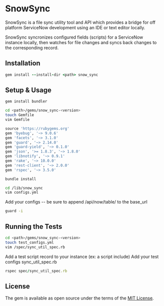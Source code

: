 # SnowSync

SnowSync is a file sync utility tool and API which provides a bridge for off platform ServiceNow development using an IDE or text editor locally.

SnowSync syncronizes configured fields (scripts) for a ServiceNow instance locally, then watches for file changes and syncs back changes to the corresponding record.

## Installation

```ruby
gem install --install-dir <path> snow_sync
```

## Setup & Usage

```ruby
gem install bundler
```

```bash
cd <path>/gems/snow_sync-<version>
touch Gemfile
vim Gemfile
```

```ruby
source 'https://rubygems.org'
gem 'byebug', '~> 9.0.6'
gem 'facets', '~> 3.1.0'
gem 'guard', '~> 2.14.0'
gem 'guard-yield', '~> 0.1.0'
gem 'json', '>= 1.8.3', '~> 1.8.0'
gem 'libnotify', '~> 0.9.1'
gem 'rake', '~> 10.0.0'
gem 'rest-client', '~> 2.0.0'
gem 'rspec', '~> 3.5.0'

bundle install
```

```bash
cd /lib/snow_sync
vim configs.yml
```

Add your configs -- be sure to append /api/now/table/ to the base_url

```bash
guard -i
```

## Running the Tests

```bash
cd <path>/gems/snow_sync-<version>
touch test_configs.yml
vim /spec/sync_util_spec.rb
```
Add a test script record to your instance (ex: a script include)
Add your test configs sync_util_spec.rb

```ruby
rspec spec/sync_util_spec.rb
```

## License

The gem is available as open source under the terms of the [MIT License](http://opensource.org/licenses/MIT).
